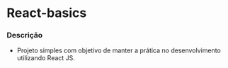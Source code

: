 # React-basics

### Descrição
- Projeto simples com objetivo de manter a prática no desenvolvimento utilizando React JS.
